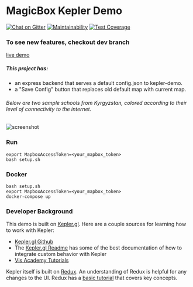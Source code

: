 # MagicBox Kepler Demo

[![Chat on Gitter](https://badges.gitter.im/unicef-innovation-dev/Lobby.png)](https://gitter.im/unicef-innovation-dev/Lobby)
[![Maintainability](https://api.codeclimate.com/v1/badges/0ebed2a0a46f9976eaff/maintainability)](https://codeclimate.com/github/unicef/magicbox-kepler-demo/maintainability)
[![Test Coverage](https://api.codeclimate.com/v1/badges/0ebed2a0a46f9976eaff/test_coverage)](https://codeclimate.com/github/unicef/magicbox-kepler-demo/test_coverage)

### To see new features, checkout dev branch
[live demo](http://magicbox-kepler-app.eastus.cloudapp.azure.com/)
##### This project has:
- an express backend that serves a default config.json to kepler-demo.
- a "Save Config" button that replaces old default map with current map.

###### Below are two sample schools from Kyrgyzstan, colored according to their level of connectivity to the internet.

![screenshot](screenshot.png)

### Run

```
export MapboxAccessToken=<your_mapbox_token>
bash setup.sh
````
### Docker

````
bash setup.sh
export MapboxAccessToken=<your_mapbox_token>
docker-compose up
````


### Developer Background

This demo is built on [Kepler.gl](http://kepler.gl/). Here are a couple sources for learning how to work with Kepler:

* [Kepler.gl Github](https://github.com/uber/kepler.gl)
* The [Kepler.gl Readme](https://github.com/uber/kepler.gl/blob/master/README.md) has some of the best documentation of how to integrate custom behavior with Kepler
* [Vis Academy Tutorials](http://vis.academy/#/kepler.gl/setup)

Kepler itself is built on [Redux](https://redux.js.org/). An understanding of Redux is helpful for any changes to the UI. Redux has a [basic tutorial](https://redux.js.org/basics) that covers key concepts.
